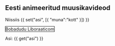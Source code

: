 ## Eesti animeeritud muusikavideod

<Viidikud />



Niissiis {{ set("asi", [{ "muna":"kott" }]) }}

<v-scene mode="svg" style="border:1px solid black; height:80vh;">
    <v-group position="12 20">
        <v-circle r="4" strokeWidth="3" stroke="blue" position="0 2" />
        <v-text position="8 0" font-size="10">Bobadudu</v-text>
        <v-text position="8 12" font-size="10">Liboraaticom</v-text>
    </v-group>
</v-scene>





Asi: {{ get("asi") }}